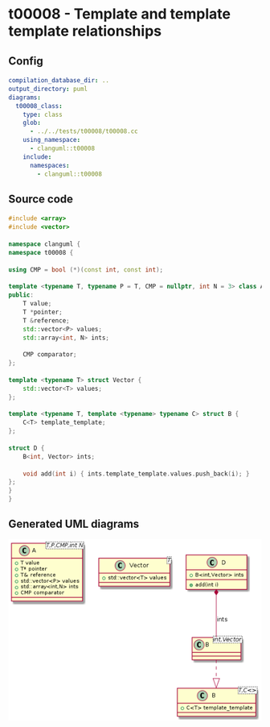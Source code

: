 # t00008 - Template and template template relationships
## Config
```yaml
compilation_database_dir: ..
output_directory: puml
diagrams:
  t00008_class:
    type: class
    glob:
      - ../../tests/t00008/t00008.cc
    using_namespace:
      - clanguml::t00008
    include:
      namespaces:
        - clanguml::t00008

```
## Source code
```cpp
#include <array>
#include <vector>

namespace clanguml {
namespace t00008 {

using CMP = bool (*)(const int, const int);

template <typename T, typename P = T, CMP = nullptr, int N = 3> class A {
public:
    T value;
    T *pointer;
    T &reference;
    std::vector<P> values;
    std::array<int, N> ints;

    CMP comparator;
};

template <typename T> struct Vector {
    std::vector<T> values;
};

template <typename T, template <typename> typename C> struct B {
    C<T> template_template;
};

struct D {
    B<int, Vector> ints;

    void add(int i) { ints.template_template.values.push_back(i); }
};
}
}

```
## Generated UML diagrams
![t00008_class](./t00008_class.png "Template and template template relationships")
